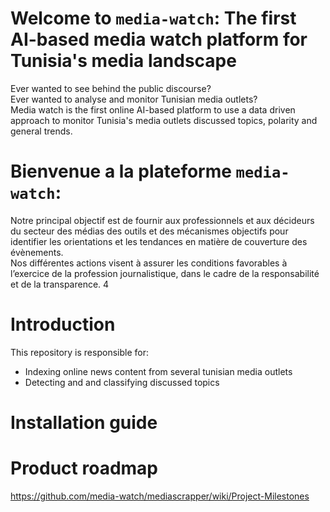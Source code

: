 # Welcome to `media-watch`: The first AI-based media watch platform for Tunisia's media landscape
Ever wanted to see behind the public discourse?  
Ever wanted to analyse and monitor Tunisian media outlets?  
Media watch is the first online AI-based platform to use a data driven approach to monitor Tunisia's media outlets discussed topics, polarity and general trends.  

# Bienvenue a la plateforme `media-watch`:
Notre principal objectif est de fournir aux professionnels et aux décideurs du secteur des médias des outils et des mécanismes objectifs pour identifier les orientations et les tendances en matière de couverture des évènements.  
Nos différentes actions visent à assurer les conditions favorables à l’exercice de la profession journalistique, dans le cadre de la responsabilité et de la transparence.  4

# Introduction
This repository is responsible for:
- Indexing online news content from several tunisian media outlets
- Detecting and and classifying discussed topics

# Installation guide

# Product roadmap
https://github.com/media-watch/mediascrapper/wiki/Project-Milestones 
